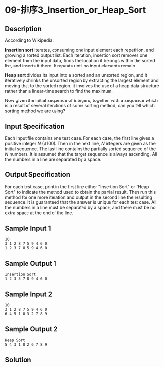 # 09-排序3_Insertion_or_Heap_Sort

## Description

According to Wikipedia:

**Insertion sort** iterates, consuming one input element each repetition, and growing a sorted output list. Each iteration, insertion sort removes one element from the input data, finds the location it belongs within the sorted list, and inserts it there. It repeats until no input elements remain.

**Heap sort** divides its input into a sorted and an unsorted region, and it iteratively shrinks the unsorted region by extracting the largest element and moving that to the sorted region. it involves the use of a heap data structure rather than a linear-time search to find the maximum.

Now given the initial sequence of integers, together with a sequence which is a result of several iterations of some sorting method, can you tell which sorting method we are using?



## Input Specification

Each input file contains one test case. For each case, the first line gives a positive integer *N* (≤100). Then in the next line, *N* integers are given as the initial sequence. The last line contains the partially sorted sequence of the *N* numbers. It is assumed that the target sequence is always ascending. All the numbers in a line are separated by a space.



## Output Specification

For each test case, print in the first line either "Insertion Sort" or "Heap Sort" to indicate the method used to obtain the partial result. Then run this method for one more iteration and output in the second line the resulting sequence. It is guaranteed that the answer is unique for each test case. All the numbers in a line must be separated by a space, and there must be no extra space at the end of the line.



## Sample Input 1

```
10
3 1 2 8 7 5 9 4 6 0
1 2 3 7 8 5 9 4 6 0

```



## Sample Output 1

```
Insertion Sort
1 2 3 5 7 8 9 4 6 0
```



## Sample Input 2

```
10
3 1 2 8 7 5 9 4 6 0
6 4 5 1 0 3 2 7 8 9

```



## Sample Output 2

```
Heap Sort
5 4 3 1 0 2 6 7 8 9
```



## Solution

```C
```

